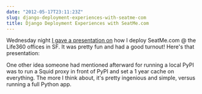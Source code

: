 ```yaml
---
date: "2012-05-17T23:11:23Z"
slug: django-deployment-experiences-with-seatme-com
title: Django Deployment Experiences with SeatMe.com
---
```


Wednesday night [I gave a presentation on][1] how I deploy SeatMe.com @ the
Life360 offices in SF. It was pretty fun and had a good turnout! Here's that
presentation:

<script async class="speakerdeck-embed" data-id="4fb454b6cef64e0022010fa7" data-ratio="1.7297297297297298" src="//speakerdeck.com/assets/embed.js"></script>

One other idea someone had mentioned afterward for running a local PyPI was to
run a Squid proxy in front of PyPI and set a 1 year cache on everything. The
more I think about, it's pretty ingenious and simple, versus running a full
Python app.

[1]: http://www.meetup.com/The-San-Francisco-Django-Meetup-Group/events/62536212/
